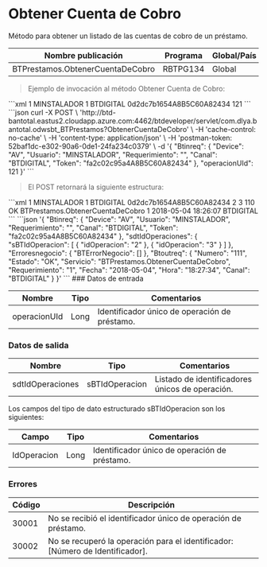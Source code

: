 # Obtener Cuenta de Cobro 

Método para obtener un listado de las cuentas de cobro de un préstamo. 

Nombre publicación | Programa | Global/País 
--------- | ----------- | ----------- 
BTPrestamos.ObtenerCuentaDeCobro | RBTPG134 | Global 

> Ejemplo de invocación al método Obtener Cuenta de Cobro: 

<code-group> 
<code-block title="XML" active> 
```xml 
<soapenv:Envelope xmlns:soapenv="http://schemas.xmlsoap.org/soap/envelope/" xmlns:bts="http://uy.com.dlya.bantotal/BTSOA/"> 
   <soapenv:Header/> 
   <soapenv:Body> 
      <bts:BTPrestamos.ObtenerCuentaDeCobro> 
		<bts:Btinreq> 
            <bts:Device>1</bts:Device> 
            <bts:Usuario>MINSTALADOR</bts:Usuario> 
            <bts:Requerimiento>1</bts:Requerimiento> 
            <bts:Canal>BTDIGITAL</bts:Canal> 
            <bts:Token>0d2dc7b1654A8B5C60A82434</bts:Token> 
         </bts:Btinreq> 
         <bts:operacionUId>121</bts:operacionUId> 
      </bts:BTPrestamos.ObtenerCuentaDeCobro> 
   </soapenv:Body> 
</soapenv:Envelope> 
``` 
</code-block> 

<code-block title="JSON"> 
```json 
curl -X POST \ 
	'http://btd-bantotal.eastus2.cloudapp.azure.com:4462/btdeveloper/servlet/com.dlya.bantotal.odwsbt_BTPrestamos?ObtenerCuentaDeCobro' \ 
  -H 'cache-control: no-cache' \ 
  -H 'content-type: application/json' \ 
  -H 'postman-token: 52baf1dc-e302-90a6-0de1-24fa234c0379' \ 
  -d '{ 
	"Btinreq": { 
		"Device": "AV", 
		"Usuario": "MINSTALADOR", 
		"Requerimiento": "", 
		"Canal": "BTDIGITAL", 
		"Token": "fa2c02c95a4A8B5C60A82434" 
	}, 
		"operacionUId": 121 
	}' 
``` 
</code-block> 
</code-group> 

> El POST retornará la siguiente estructura: 

<code-group> 
<code-block title="XML" active> 
```xml 
<SOAP-ENV:Envelope xmlns:SOAP-ENV="http://schemas.xmlsoap.org/soap/envelope/" xmlns:xsd="http://www.w3.org/2001/XMLSchema" xmlns:SOAP-ENC="http://schemas.xmlsoap.org/soap/encoding/" xmlns:xsi="http://www.w3.org/2001/XMLSchema-instance"> 
   <SOAP-ENV:Body> 
      <BTPrestamos.ObtenerCuentaDeCobroResponse xmlns="http://uy.com.dlya.bantotal/BTSOA/"> 
         <Btinreq> 
            <Device>1</Device> 
            <Usuario>MINSTALADOR</Usuario> 
            <Requerimiento>1</Requerimiento> 
            <Canal>BTDIGITAL</Canal> 
            <Token>0d2dc7b1654A8B5C60A82434</Token> 
         </Btinreq> 
         <sdtIdOperaciones> 
            <sBTIdOperacion> 
               <idOperacion>2</idOperacion> 
            </sBTIdOperacion> 
            <sBTIdOperacion> 
               <idOperacion>3</idOperacion> 
            </sBTIdOperacion> 
         </sdtIdOperaciones> 
         <Erroresnegocio></Erroresnegocio> 
         <Btoutreq> 
            <Numero>110</Numero> 
            <Estado>OK</Estado> 
            <Servicio>BTPrestamos.ObtenerCuentaDeCobro</Servicio> 
            <Requerimiento>1</Requerimiento> 
            <Fecha>2018-05-04</Fecha> 
            <Hora>18:26:07</Hora> 
            <Canal>BTDIGITAL</Canal> 
         </Btoutreq> 
      </BTPrestamos.ObtenerCuentaDeCobroResponse> 
   </SOAP-ENV:Body> 
</SOAP-ENV:Envelope> 
``` 
</code-block> 

<code-block title="JSON"> 
```json 
'{ 
	"Btinreq": { 
		"Device": "AV", 
		"Usuario": "MINSTALADOR", 
		"Requerimiento": "", 
		"Canal": "BTDIGITAL", 
		"Token": "fa2c02c95a4A8B5C60A82434" 
	}, 
    "sdtIdOperaciones": { 
        "sBTIdOperacion": [ 
            { 
                "idOperacion": "2" 
            }, 
            { 
                "idOperacion": "3" 
            } 
        ] 
    }, 
    "Erroresnegocio": { 
        "BTErrorNegocio": [] 
    }, 
    "Btoutreq": { 
        "Numero": "111", 
        "Estado": "OK", 
        "Servicio": "BTPrestamos.ObtenerCuentaDeCobro", 
        "Requerimiento": "1", 
        "Fecha": "2018-05-04", 
        "Hora": "18:27:34", 
        "Canal": "BTDIGITAL" 
    } 
}' 
``` 
</code-block> 
</code-group>  
### Datos de entrada 

Nombre | Tipo | Comentarios 
--------- | ----------- | ----------- 
operacionUId | Long | Identificador único de operación de préstamo. 

### Datos de salida 

Nombre | Tipo | Comentarios 
--------- | ----------- | ----------- 
sdtIdOperaciones | sBTIdOperacion | Listado de identificadores únicos de operación. 

Los campos del tipo de dato estructurado sBTIdOperacion son los siguientes: 

Campo | Tipo | Comentarios 
--------- | ----------- | ----------- 
IdOperacion | Long | Identificador único de operación de préstamo. 

### Errores 

Código | Descripción 
--------- | ----------- 
30001 | No se recibió el identificador único de operación de préstamo. 
30002 | No se recuperó la operación para el identificador: [Número de Identificador]. 

 
